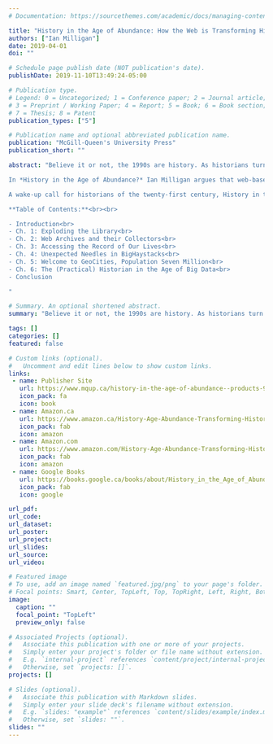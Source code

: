 ```yaml
---
# Documentation: https://sourcethemes.com/academic/docs/managing-content/

title: "History in the Age of Abundance: How the Web is Transforming Historical Research"
authors: ["Ian Milligan"]
date: 2019-04-01
doi: ""

# Schedule page publish date (NOT publication's date).
publishDate: 2019-11-10T13:49:24-05:00

# Publication type.
# Legend: 0 = Uncategorized; 1 = Conference paper; 2 = Journal article;
# 3 = Preprint / Working Paper; 4 = Report; 5 = Book; 6 = Book section;
# 7 = Thesis; 8 = Patent
publication_types: ["5"]

# Publication name and optional abbreviated publication name.
publication: "McGill-Queen's University Press"
publication_short: ""

abstract: "Believe it or not, the 1990s are history. As historians turn to study this period and beyond, they will encounter a historical record that is radically different from what has ever existed before. Old websites, social media, blogs, photographs, and videos are all part of the massive quantities of digital information that technologists, librarians, archivists, and organizations such as the Internet Archive have been collecting for the past three decades.<br><br>

In *History in the Age of Abundance?* Ian Milligan argues that web-based historical sources and their archives present extraordinary opportunities as well as daunting technical and ethical challenges for historians. Through case studies, he outlines the approaches, methods, tools, and search functions that can help a historian turn web documents into historical sources. He also considers the implications of the size and scale of digital sources, which amount to more information than historians have ever had at their fingertips, and many of which are by and about people who have traditionally been absent from the historical record. Scrutinizing the concept of the web and the mechanics of its archives, Milligan explains how these new media challenge, reshape, and enrich both the historical profession and the historical record.<br><br>

A wake-up call for historians of the twenty-first century, History in the Age of Abundance? is an essential introduction to the way web archives work, what possibilities they open up, what risks they entail, and what the shift to digital information means for historians, their professional training and organization, and society as a whole.<br><br>

**Table of Contents:**<br><br>

- Introduction<br>
- Ch. 1: Exploding the Library<br>
- Ch. 2: Web Archives and their Collectors<br>
- Ch. 3: Accessing the Record of Our Lives<br>
- Ch. 4: Unexpected Needles in BigHaystacks<br>
- Ch. 5: Welcome to GeoCities, Population Seven Million<br>
- Ch. 6: The (Practical) Historian in the Age of Big Data<br>
- Conclusion

"

# Summary. An optional shortened abstract.
summary: "Believe it or not, the 1990s are history. As historians turn to study this period and beyond, they will encounter a historical record that is radically different from what has ever existed before. Old websites, social media, blogs, photographs, and videos are all part of the massive quantities of digital information that technologists, librarians, archivists, and organizations such as the Internet Archive have been collecting for the past three decades."

tags: []
categories: []
featured: false

# Custom links (optional).
#   Uncomment and edit lines below to show custom links.
links:
 - name: Publisher Site
   url: https://www.mqup.ca/history-in-the-age-of-abundance--products-9780773556973.php?page_id=46&
   icon_pack: fa
   icon: book
 - name: Amazon.ca
   url: https://www.amazon.ca/History-Age-Abundance-Transforming-Historical/dp/0773556974
   icon_pack: fab
   icon: amazon
 - name: Amazon.com
   url: https://www.amazon.com/History-Age-Abundance-Transforming-Historical-dp-0773556974/dp/0773556974/ref=mt_paperback?_encoding=UTF8&me=&qid=
   icon_pack: fab
   icon: amazon
 - name: Google Books
   url: https://books.google.ca/books/about/History_in_the_Age_of_Abundance.html?id=lR3MvQEACAAJ&redir_esc=y
   icon_pack: fab
   icon: google

url_pdf:
url_code:
url_dataset:
url_poster:
url_project:
url_slides:
url_source:
url_video:

# Featured image
# To use, add an image named `featured.jpg/png` to your page's folder. 
# Focal points: Smart, Center, TopLeft, Top, TopRight, Left, Right, BottomLeft, Bottom, BottomRight.
image:
  caption: ""
  focal_point: "TopLeft"
  preview_only: false

# Associated Projects (optional).
#   Associate this publication with one or more of your projects.
#   Simply enter your project's folder or file name without extension.
#   E.g. `internal-project` references `content/project/internal-project/index.md`.
#   Otherwise, set `projects: []`.
projects: []

# Slides (optional).
#   Associate this publication with Markdown slides.
#   Simply enter your slide deck's filename without extension.
#   E.g. `slides: "example"` references `content/slides/example/index.md`.
#   Otherwise, set `slides: ""`.
slides: ""
---
```

